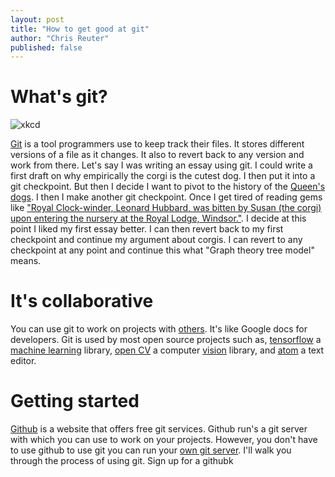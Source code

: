 ```yaml
---
layout: post
title: "How to get good at git"
author: "Chris Reuter"
published: false
---
```


# What's git?

![xkcd](https://imgs.xkcd.com/comics/git.png)

[Git](https://git-scm.com/) is a tool programmers use to keep track their files. It stores different versions of a file as it changes. It also to revert back to any version and work from there. Let's say I was writing an essay using git. I could write a first draft on why empirically the corgi is the cutest dog. I then put it into a git checkpoint. But then I decide I want to pivot to the history of the [Queen's dogs](https://en.wikipedia.org/wiki/Queen_Elizabeth%27s_corgis). I then I make another git checkpoint. Once I get tired of reading gems like ["Royal Clock-winder, Leonard Hubbard, was bitten by Susan (the corgi) upon entering the nursery at the Royal Lodge, Windsor."](https://en.wikipedia.org/wiki/Queen_Elizabeth%27s_corgis). I decide at this point I liked my first essay better. I can then revert back to my first checkpoint and continue my argument about corgis. I can revert to any checkpoint at any point and continue this what "Graph theory tree model" means.

# It's collaborative 

You can use git to work on projects with [others](https://code.tutsplus.com/tutorials/how-to-collaborate-on-github--net-34267). It's like Google docs for developers. Git is used by most open source projects such as, [tensorflow](https://github.com/tensorflow/tensorflow) a [machine learning](https://en.wikipedia.org/wiki/Machine_learning) library, [open CV](https://github.com/opencv/opencv) a computer [vision](https://www.quora.com/What-are-some-good-undergraduate-OpenCV-projects-What-are-some-practical-accessible-topics-in-real-time-computer-vision-Also-what-is-the-learning-curve-for-OpenCV-and-or-its-interfaces-with-Python-MATLAB) library, and [atom](https://github.com/atom/atom) a text editor.

# Getting started

[Github](https://github.com/) is a website that offers free git services. Github run's a git server with which you can use to work on your projects. However, you don't have to use github to use git you can run your [own git server](https://git-scm.com/book/en/v1/Git-on-the-Server). I'll walk you through the process of using git. Sign up for a githubk
